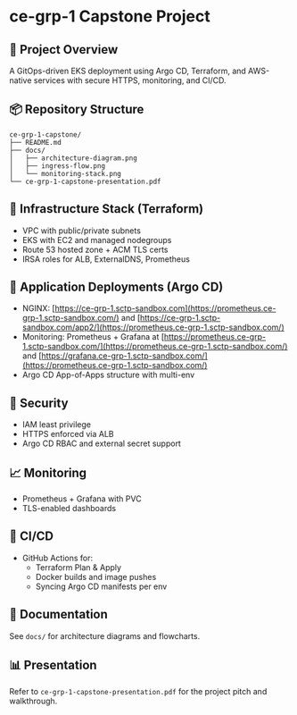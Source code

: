 # ce-grp-1 Capstone Project

## 🚀 Project Overview
A GitOps-driven EKS deployment using Argo CD, Terraform, and AWS-native services with secure HTTPS, monitoring, and CI/CD.

## 📦 Repository Structure
```
ce-grp-1-capstone/
├── README.md
├── docs/
│   ├── architecture-diagram.png
│   ├── ingress-flow.png
│   └── monitoring-stack.png
└── ce-grp-1-capstone-presentation.pdf
```

## 🔧 Infrastructure Stack (Terraform)
- VPC with public/private subnets
- EKS with EC2 and managed nodegroups
- Route 53 hosted zone + ACM TLS certs
- IRSA roles for ALB, ExternalDNS, Prometheus

## 🎯 Application Deployments (Argo CD)
- NGINX: [https://ce-grp-1.sctp-sandbox.com](https://prometheus.ce-grp-1.sctp-sandbox.com/) and [https://ce-grp-1.sctp-sandbox.com/app2/](https://prometheus.ce-grp-1.sctp-sandbox.com/)
- Monitoring: Prometheus + Grafana at [https://prometheus.ce-grp-1.sctp-sandbox.com/](https://prometheus.ce-grp-1.sctp-sandbox.com/) and [https://grafana.ce-grp-1.sctp-sandbox.com/](https://prometheus.ce-grp-1.sctp-sandbox.com/)
- Argo CD App-of-Apps structure with multi-env

## 🔐 Security
- IAM least privilege
- HTTPS enforced via ALB
- Argo CD RBAC and external secret support

## 📈 Monitoring
- Prometheus + Grafana with PVC
- TLS-enabled dashboards

## 🔁 CI/CD
- GitHub Actions for:
  - Terraform Plan & Apply
  - Docker builds and image pushes
  - Syncing Argo CD manifests per env

## 📘 Documentation
See `docs/` for architecture diagrams and flowcharts.

## 📊 Presentation
Refer to `ce-grp-1-capstone-presentation.pdf` for the project pitch and walkthrough.
